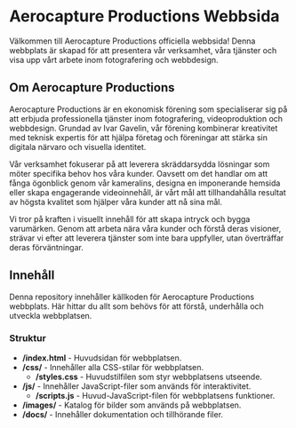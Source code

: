 # Aerocapture Productions Webbsida

Välkommen till Aerocapture Productions officiella webbsida! Denna webbplats är skapad för att presentera vår verksamhet, våra tjänster och visa upp vårt arbete inom fotografering och webbdesign.

## Om Aerocapture Productions

Aerocapture Productions är en ekonomisk förening som specialiserar sig på att erbjuda professionella tjänster inom fotografering, videoproduktion och webbdesign. Grundad av Ivar Gavelin, vår förening kombinerar kreativitet med teknisk expertis för att hjälpa företag och föreningar att stärka sin digitala närvaro och visuella identitet.

Vår verksamhet fokuserar på att leverera skräddarsydda lösningar som möter specifika behov hos våra kunder. Oavsett om det handlar om att fånga ögonblick genom vår kameralins, designa en imponerande hemsida eller skapa engagerande videoinnehåll, är vårt mål att tillhandahålla resultat av högsta kvalitet som hjälper våra kunder att nå sina mål.

Vi tror på kraften i visuellt innehåll för att skapa intryck och bygga varumärken. Genom att arbeta nära våra kunder och förstå deras visioner, strävar vi efter att leverera tjänster som inte bara uppfyller, utan överträffar deras förväntningar.

## Innehåll

Denna repository innehåller källkoden för Aerocapture Productions webbplats. Här hittar du allt som behövs för att förstå, underhålla och utveckla webbplatsen.

### Struktur

- **/index.html** - Huvudsidan för webbplatsen.
- **/css/** - Innehåller alla CSS-stilar för webbplatsen.
  - **/styles.css** - Huvudstilfilen som styr webbplatsens utseende.
- **/js/** - Innehåller JavaScript-filer som används för interaktivitet.
  - **/scripts.js** - Huvud-JavaScript-filen för webbplatsens funktioner.
- **/images/** - Katalog för bilder som används på webbplatsen.
- **/docs/** - Innehåller dokumentation och tillhörande filer.